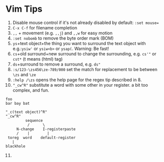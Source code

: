 Vim Tips
=======

1. Disable mouse control if it's not already disabled by default:
    ```:set mouse=```
2. `C-x C-f` for filename completion
3. `,,` + movement (e.g. `,,j`) and `,,w` for easy motion
4. `:set nobomb` to remove the byte order mark (BOM)
5. `ys`+text object+the thing you want to surround the text object with
    e.g.:`ysiw'` or `ysiw<b>` or `ysap(`. Warning: Be fast!
6. `cs`+old surround+new surround to change the surrounding, e.g. `cs'"` or
   `cst*` (t means (html) tag)
7. `ds`+surround to remove a surround, e.g. `ds"`
8. `:s/123-\zs456\ze-789/000` set the match for replacement to be between `\zs` and `\ze` 
9. `:help /\zs` opens the help page for the regex tip described in 8. 
10. `"_cw^R"` substitute a word with some other in your register. a bit too complex, and fun. 

```
foo
bar bay bat

"_c(text object)^R"
"_cw^R"
         sequence
          /      \
     N-change    I-registerpaste
     /    |        |
 toreg  word    default-register
   |
blackhole
```

11. 
